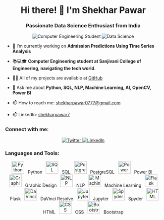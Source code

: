 <h1 align="center">Hi there! 👋 I'm Shekhar Pawar</h1>
<h3 align="center">Passionate Data Science Enthusiast from India</h3>

<p align="center">
  <img src="https://img.shields.io/badge/Student-Computer%20Engineering-blue" alt="Computer Engineering Student">
  <img src="https://img.shields.io/badge/Focus-Data%20Science-green" alt="Data Science">
</p>

- 🔭 I’m currently working on **Admission Predictions Using Time Series Analysis**

- 📚💻🎓 **Computer Engineering student at Sanjivani College of Engineering, navigating the tech world.**

- 👨‍💻 All of my projects are available at [GitHub](https://github.com/shekharpawar7)

- 💬 Ask me about **Python, SQL, NLP, Machine Learning, AI, OpenCV, Power BI**

- 📫 How to reach me: [shekharpawar0777@gmail.com](mailto:shekharpawar0777@gmail.com)

- 📫 LinkedIn: [shekharpawar7](https://www.linkedin.com/in/shekharpawar7/)

<h3 align="left">Connect with me:</h3>
<p align="center">
  <a href="https://twitter.com/105pawar" target="_blank">
    <img src="https://img.shields.io/twitter/follow/105pawar?style=social" alt="Twitter">
  </a>
  <a href="https://linkedin.com/in/shekharpawar7" target="_blank">
    <img src="https://img.shields.io/badge/LinkedIn-shekharpawar7-blue" alt="LinkedIn">
  </a>
</p>

<h3 align="left">Languages and Tools:</h3>
<p align="center">
  <img src="https://img.icons8.com/color/48/000000/python.png" alt="Python" width="40" height="40"/>
  &nbsp;&nbsp;Python&nbsp;&nbsp;
  <img src="https://img.icons8.com/color/48/000000/sql.png" alt="SQL" width="40" height="40"/>
  &nbsp;&nbsp;SQL&nbsp;&nbsp;
  <img src="https://img.icons8.com/color/48/000000/postgreesql.png" alt="PostgreSQL" width="40" height="40"/>
  &nbsp;&nbsp;PostgreSQL&nbsp;&nbsp;
  <img src="https://powerbi.microsoft.com/pictures/application-logos/svg/powerbi_logo.svg" alt="Power BI" width="40" height="40"/>
  &nbsp;&nbsp;Power BI&nbsp;&nbsp;
  <img src="https://img.icons8.com/color/48/000000/graphic-design.png" alt="Graphic Design" width="40" height="40"/>
  &nbsp;&nbsp;Graphic Design&nbsp;&nbsp;
  <img src="https://img.icons8.com/color/48/000000/natural-language-processing.png" alt="NLP" width="40" height="40"/>
  &nbsp;&nbsp;NLP&nbsp;&nbsp;
  <img src="https://img.icons8.com/color/48/000000/machine-learning.png" alt="Machine Learning" width="40" height="40"/>
  &nbsp;&nbsp;Machine Learning&nbsp;&nbsp;
  <img src="https://flask.palletsprojects.com/en/2.1.x/_images/flask-logo.png" alt="Flask" width="40" height="40"/>
  &nbsp;&nbsp;Flask&nbsp;&nbsp;
  <img src="https://iconarchive.com/download/i110031/fabian-kron/davinci-resolve/DaVinci-Resolve-Logo-Black.png" alt="DaVinci Resolve" width="40" height="40"/>
  &nbsp;&nbsp;DaVinci Resolve&nbsp;&nbsp;
  <img src="https://upload.wikimedia.org/wikipedia/commons/thumb/3/38/Jupyter_logo.svg/1200px-Jupyter_logo.svg.png" alt="Jupyter" width="40" height="40"/>
  &nbsp;&nbsp;Jupyter&nbsp;&nbsp;
  <img src="https://iconarchive.com/download/i108683/spyder/python-plotting-spyder.png" alt="Spyder" width="40" height="40"/>
  &nbsp;&nbsp;Spyder&nbsp;&nbsp;
  <img src="https://img.icons8.com/color/48/000000/html-5.png" alt="HTML" width="40" height="40"/>
  &nbsp;&nbsp;HTML&nbsp;&nbsp;
  <img src="https://img.icons8.com/color/48/000000/css3.png" alt="CSS" width="40" height="40"/>
  &nbsp;&nbsp;CSS&nbsp;&nbsp;
  <img src="https://img.icons8.com/color/48/000000/bootstrap.png" alt="Bootstrap" width="40" height="40"/>
  &nbsp;&nbsp;Bootstrap&nbsp;&nbsp;
</p>
